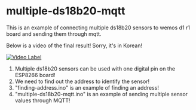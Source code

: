 # multiple-ds18b20-mqtt
This is an example of connecting multiple ds18b20 sensors to wemos d1 r1 board and sending them through mqtt.

Below is a video of the final result! Sorry, it's in Korean!

[![Video Label](http://img.youtube.com/vi/O6YCD7KxLMA/0.jpg)](https://youtu.be/O6YCD7KxLMA?t=6290)

1. Multiple ds18b20 sensors can be used with one digital pin on the ESP8266 board!
2. We need to find out the address to identify the sensor!
3. "finding-address.ino" is an example of finding an address!
4. "multiple-ds18b20-mqtt.ino" is an example of sending multiple sensor values ​​through MQTT!
